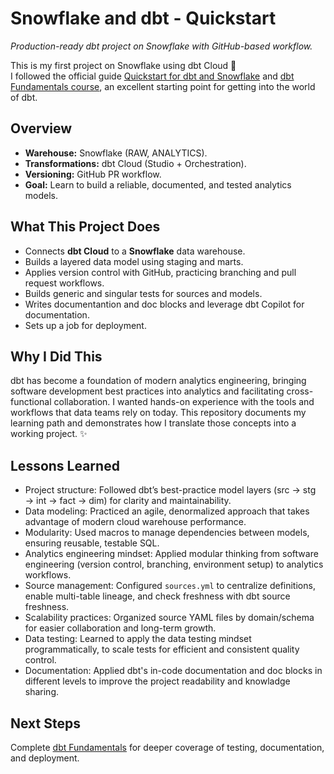 # Snowflake and dbt - Quickstart

*Production-ready dbt project on Snowflake with GitHub-based workflow.*


This is my first project on Snowflake using dbt Cloud 🎉 <br>
I followed the official guide [Quickstart for dbt and Snowflake](https://docs.getdbt.com/guides/snowflake?step=1) and [dbt Fundamentals course](https://learn.getdbt.com/learn/course/dbt-fundamentals), an excellent starting point for getting into the world of dbt.

## Overview
- **Warehouse:** Snowflake (RAW, ANALYTICS).
- **Transformations:** dbt Cloud (Studio + Orchestration).
- **Versioning:** GitHub PR workflow.
- **Goal:** Learn to build a reliable, documented, and tested analytics models.

## What This Project Does
- Connects **dbt Cloud** to a **Snowflake** data warehouse.
- Builds a layered data model using staging and marts.
- Applies version control with GitHub, practicing branching and pull request workflows.
- Builds generic and singular tests for sources and models.
- Writes documentantion and doc blocks and leverage dbt Copilot for documentation.
- Sets up a job for deployment.

## Why I Did This
dbt has become a foundation of modern analytics engineering, bringing software development best practices into analytics and facilitating cross-functional collaboration. I wanted hands-on experience with the tools and workflows that data teams rely on today. This repository documents my learning path and demonstrates how I translate those concepts into a working project. ✨

## Lessons Learned
- Project structure: Followed dbt’s best-practice model layers (src → stg → int → fact → dim) for clarity and maintainability.
- Data modeling: Practiced an agile, denormalized approach that takes advantage of modern cloud warehouse performance.
- Modularity: Used macros to manage dependencies between models, ensuring reusable, testable SQL.
- Analytics engineering mindset: Applied modular thinking from software engineering (version control, branching, environment setup) to analytics workflows.
- Source management: Configured `sources.yml` to centralize definitions, enable multi-table lineage, and check freshness with dbt source freshness.
- Scalability practices: Organized source YAML files by domain/schema for easier collaboration and long-term growth.
- Data testing: Learned to apply the data testing mindset programmatically, to scale tests for efficient and consistent quality control.
- Documentation: Applied dbt's in-code documentation and doc blocks in different levels to improve the project readability and knowladge sharing.

## Next Steps
 Complete [dbt Fundamentals](https://learn.getdbt.com/learn/course/dbt-fundamentals) for deeper coverage of testing, documentation, and deployment.

